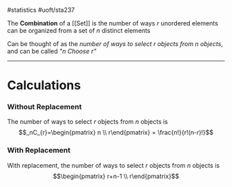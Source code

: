 #statistics #uoft/sta237 

The **Combination** of a [[Set]] is the number of ways $r$ unordered elements can be organized from a set of $n$ distinct elements

Can be thought of as the *number of ways to select $r$ objects from $n$ objects*, and can be called *"n Choose r"*

---
# Calculations
### Without Replacement
The number of ways to select $r$ objects from $n$ objects is $$_nC_{r}=\begin{pmatrix} n \\ r\end{pmatrix} = \frac{n!}{r!(n-r)!}$$
### With Replacement
With replacement, the number of ways to select $r$ objects from $n$ objects is
$$\begin{pmatrix} r+n-1 \\ r\end{pmatrix}$$




